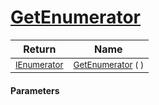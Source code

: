 # [GetEnumerator](./WeightedClassifier-100663911.md)



| Return | Name | 
| --- | --- | 
| <sub>[IEnumerator](https://docs.microsoft.com/en-us/dotnet/api/System.Collections.IEnumerator)</sub>| <sub>[GetEnumerator](./WeightedClassifier-100663911.md) (  )</sub>| <br>


#### Parameters
